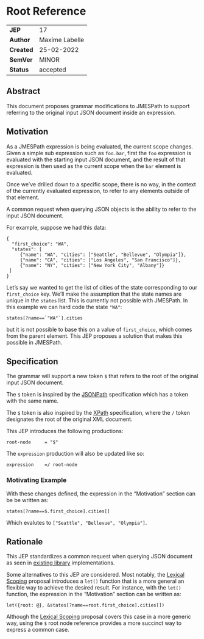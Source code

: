 # Root Reference

|||
|---|---
| **JEP**    | 17
| **Author** | Maxime Labelle
| **Created**| 25-02-2022
| **SemVer** | MINOR
| **Status** | accepted

## Abstract

This document proposes grammar modifications to JMESPath 
to support referring to the original input JSON document
inside an expression.

## Motivation

As a JMESPath expression is being evaluated, the current scope changes.
Given a simple sub expression such as `foo.bar`, first the `foo`
expression is evaluated with the starting input JSON document, and the
result of that expression is then used as the current scope when the
`bar` element is evaluated.

Once we’ve drilled down to a specific scope, there is no way, in the
context of the currently evaluated expression, to refer to any
elements outside of that element.

A common request when querying JSON objects is the ability to refer to
the input JSON document.

For example, suppose we had this data:

```
{
  "first_choice": "WA",
  "states": [
     {"name": "WA", "cities": ["Seattle", "Bellevue", "Olympia"]},
     {"name": "CA", "cities": ["Los Angeles", "San Francisco"]},
     {"name": "NY", "cities": ["New York City", "Albany"]}
 ]
}
```

Let’s say we wanted to get the list of cities of the state corresponding
to our `first_choice` key.  We’ll make the assumption that the state
names are unique in the `states` list. This is currently not possible
with JMESPath.  In this example we can hard code the state `"WA"`:

```
states[?name==`"WA"`].cities
```

but it is not possible to base this on a value of `first_choice`, which comes from the parent element.
This JEP proposes a solution that makes this possible in JMESPath.

## Specification

The grammar will support a new token `$` that refers to the root of the original input JSON document.

The `$` token is inspired by the [JSONPath](https://goessner.net/articles/JsonPath/) specification which has a token with the same name.

The `$` token is also inspired by the [XPath](https://www.w3.org/TR/1999/REC-xpath-19991116) specification, where the `/` token designates the root of the original XML document.

This JEP introduces the following productions:

```
root-node     = "$"
```

The `expression` production will also be updated like so:

```
expression    =/ root-node
```

### Motivating Example

With these changes defined, the expression in the “Motivation” section can be be written as:

```
states[?name==$.first_choice].cities[]
```

Which evalutes to `["Seattle", "Bellevue", "Olympia"]`.

## Rationale

This JEP standardizes a common request when querying JSON document as seen in [existing library](https://github.com/nanoporetech/jmespath-ts) implementations.

Some alternatives to this JEP are considered. Most notably, the [Lexical Scoping](./jep-011-let-function.md) proposal introduces a `let()` function that is a more general an flexible way to achieve the desired result. For instance, with the `let()` function, the expression in the “Motivation” section can be written as:

```
let({root: @}, &states[?name==root.first_choice].cities[])
```

Although the [Lexical Scoping](./jep-011-let-function.md) proposal covers this case in a more generic way,
using the `$` root node reference provides a more succinct way to express a common case.
